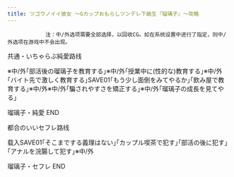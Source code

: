 ```yaml
---
title: ツゴウノイイ彼女 ～Gカップおもらしツンデレ下級生『瑠璃子』～攻略
---
```


                注：中/外选项需要全部选择，以回收CG。如在系统设置中进行了指定，则中/外选项在游戏中不会出现。

共通・いちゃらぶ純愛路线

※中/外｢部活後の瑠璃子を教育する｣※中/外｢授業中に(性的な)教育する｣※中/外｢バイト先で激しく教育する｣SAVE01｢もう少し面倒をみてやるか｣｢飲み屋で教育する｣※中/外※中/外｢騙されやすさを矯正する｣※中/外｢瑠璃子の成長を見てやる｣

瑠璃子・純愛 END

都合のいいセフレ路线

载入SAVE01｢そこまでする義理はない｣｢カップル喫茶で犯す｣｢部活の後に犯す｣｢アナルを浣腸して犯す｣※中/外

瑠璃子・セフレ END
              

